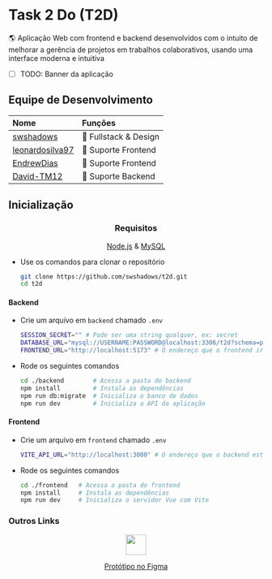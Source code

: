 # Task 2 Do (T2D)

🌎 Aplicação Web com frontend e backend desenvolvidos com o intuito de melhorar a gerência de projetos em trabalhos colaborativos, usando uma interface moderna e intuitiva

- [ ] TODO: Banner da aplicação

## Equipe de Desenvolvimento

| Nome                                                  | Funções               |
| :---------------------------------------------------- | :-------------------- |
| [swshadows](https://github.com/swshadows)             | 🎲 Fullstack & Design |
| [leonardosilva97](https://github.com/leonardosilva97) | 🎲 Suporte Frontend   |
| [EndrewDias](https://github.com/EndrewDias)           | 🎲 Suporte Frontend   |
| [David-TM12](https://github.com/David-TM12)           | 🎲 Suporte Backend    |

## Inicialização

<div align=center>

### Requisitos

[Node.js](https://nodejs.org/) & [MySQL](https://www.mysql.com)

</div>

- Use os comandos para clonar o repositório

  ```bash
  git clone https://github.com/swshadows/t2d.git
  cd t2d
  ```

#### Backend

- Crie um arquivo em `backend` chamado `.env`

  ```bash
  SESSION_SECRET="" # Pode ser uma string qualquer, ex: secret
  DATABASE_URL="mysql://USERNAME:PASSWORD@localhost:3306/t2d?schema=public" # Substitua USERNAME e PASSWORD pelo user e senha do seu banco
  FRONTEND_URL="http://localhost:5173" # O endereço que o frontend irá rodar
  ```

- Rode os seguintes comandos

  ```bash
  cd ./backend        # Acessa a pasta do backend
  npm install         # Instala as dependências
  npm run db:migrate  # Inicializa o banco de dados
  npm run dev         # Inicializa a API da aplicação
  ```

#### Frontend

- Crie um arquivo em `frontend` chamado `.env`

  ```bash
  VITE_API_URL="http://localhost:3000" # O endereço que o backend está rodando
  ```

- Rode os seguintes comandos

  ```bash
  cd ./frontend   # Acessa a pasta do frontend
  npm install     # Instala as dependências
  npm run dev     # Inicializa o servidor Vue com Vite
  ```

### Outros Links

<div align="center">
  <a href="https://www.figma.com/file/CDndKafGEFGguqoAbOHAy6/t2d?node-id=0%3A1&t=uzCfg4433CiQfOc2-1">
    <img width=40 src="https://cdn.jsdelivr.net/gh/devicons/devicon/icons/figma/figma-original.svg">
    <p>Protótipo no Figma</p>
  </a>
</div>
